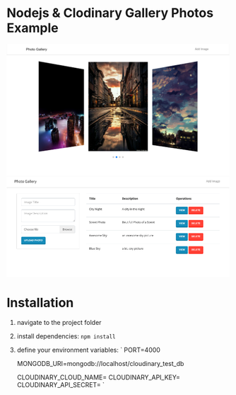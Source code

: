 # Nodejs & Clodinary Gallery Photos Example
![](docs/swiper_gallery.png)
![](docs/photos_panel.png)

# Installation
1. navigate to the project folder
2. install dependencies: `npm install`
3. define your environment variables: `
    PORT=4000

    MONGODB_URI=mongodb://localhost/cloudinary_test_db

    CLOUDINARY_CLOUD_NAME=
    CLOUDINARY_API_KEY=
    CLOUDINARY_API_SECRET=
`
